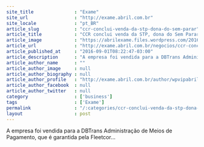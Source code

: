 ```yaml
---
site_title               : "Exame"
site_url                 : "http://exame.abril.com.br"
site_locale              : "pt_BR"
article_slug             : "ccr-conclui-venda-da-stp-dona-do-sem-parar"
article_title            : "CCR conclui venda da STP, dona do Sem Parar"
article_image            : "https://abrilexame.files.wordpress.com/2016/09/size_960_16_9_pedagio_5902.jpg?quality=70&strip=all&w=960"
article_url              : "http://exame.abril.com.br/negocios/ccr-conclui-venda-da-stp-dona-do-sem-parar-para-a-dbtrans/"
article_published_at     : "2016-09-01T08:22:47-03:00"
article_description      : "A empresa foi vendida para a DBTrans Administração de Meios de Pagamento, que é garantida pela Fleetcor..."
article_author_name      : ""
article_author_image     : null
article_author_biography : null
article_author_profile   : "http://exame.abril.com.br/author/wpvipabril/"
article_author_facebook  : null
article_author_twitter   : null
category                 : ['business']
tags                     : ['Exame']
permalink                : "/:categories/ccr-conclui-venda-da-stp-dona-do-sem-parar/"
layout                   : post
---
```


A empresa foi vendida para a DBTrans Administração de Meios de Pagamento, que é garantida pela Fleetcor...
